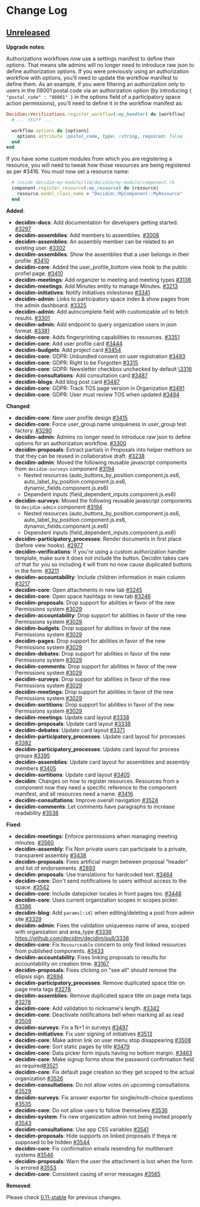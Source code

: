 # Change Log

## [Unreleased](https://github.com/decidim/decidim/tree/HEAD)

**Upgrade notes**:

Authorizations workflows now use a settings manifest to define their options.
That means site admins will no longer need to introduce raw json to define
authorization options. If you were previously using an authorization workflow
with options, you'll need to update the workflow manifest to define them. As an
example, if you were filtering an authorization only to users in the 08001
postal code via an authorization option (by introducing `{ "postal_code" :
"08001" }` in the options field of a participatory space action permissions),
you'll need to define it in the workflow manifest as:

```ruby
Decidim::Verifications.register_workflow(:my_handler) do |workflow|
  # ... stuff ...

  workflow.options do |options|
    options.attribute :postal_code, type: :string, required: false
  end
end
```

If you have some custom modules from which you are registering a resource, you
will need to tweak how those resources are being registered as per #3416. You
must now set a resource name:

```ruby
  # inside decidim-my-module/lib/decidim/my-module/component.rb
  component.register_resource(:my_resource) do |resource|
    resource.model_class_name = "Decidim::MyComponent::MyResource"
  end
```

**Added**:

- **decidim-docs**: Add documentation for developers getting started. [\#3297](https://github.com/decidim/decidim/pull/3297)
- **decidim-assemblies**: Add members to assemblies. [\#3008](https://github.com/decidim/decidim/pull/3008)
- **decidim-assemblies**: An assembly member can be related to an existing user. [\#3302](https://github.com/decidim/decidim/pull/3302)
- **decidim-assemblies**: Show the assemblies that a user belongs in their profile. [\#3410](https://github.com/decidim/decidim/pull/3410)
- **decidim-core**: Added the user_profile_bottom view hook to the public profiel page. [\#3410](https://github.com/decidim/decidim/pull/3410)
- **decidim-meetings**: Add organizer to meeting and meeting types [\#3136](https://github.com/decidim/decidim/pull/3136)
- **decidim-meetings**: Add Minutes entity to manage Minutes. [\#3213](https://github.com/decidim/decidim/pull/3213)
- **decidim-initiatives**: Notify initiatives milestones [\#3341](https://github.com/decidim/decidim/pull/3341)
- **decidim-admin**: Links to participatory space index & show pages from the admin dashboard. [\#3325](https://github.com/decidim/decidim/pull/3325)
- **decidim-admin**: Add autocomplete field with customizable url to fetch results. [\#3301](https://github.com/decidim/decidim/pull/3301)
- **decidim-admin**: Add endpoint to query organization users in json format. [\#3381](https://github.com/decidim/decidim/pull/3381)
- **decidim-core**: Adds fingerprinting capabilities to resources. [\#3351](https://github.com/decidim/decidim/pull/3351)
- **decidim-core**: Add user profile card [\#3444](https://github.com/decidim/decidim/pull/3444)
- **decidim-budgets**: Add project card [\#3454](https://github.com/decidim/decidim/pull/3454)
- **decidim-core**: GDPR: Unbundled consent on user registration [\#3483](https://github.com/decidim/decidim/pull/3483)
- **decidim-core**: GDPR: Right to be Forgotten  [\#3315](https://github.com/decidim/decidim/issues/3315)
- **decidim-core**: GDPR: Newsletter checkbox unchecked by default [\3316](https://github.com/decidim/decidim/issues/3316)
- **decidim-consultations**: Add consultation card [\#3487](https://github.com/decidim/decidim/pull/3487)
- **decidim-blogs**: Add blog post card [\#3487](https://github.com/decidim/decidim/pull/3487)
- **decidim-core**: GDPR: Track TOS page version in Organization [\#3491](https://github.com/decidim/decidim/pull/3491)
- **decidim-core**: GDPR: User must review TOS when updated [\#3494](https://github.com/decidim/decidim/pull/3494)

**Changed**:

- **decidim-core**: New user profile design [\#3415](https://github.com/decidim/decidim/pull/3290)
- **decidim-core**: Force user_group.name uniqueness in user_group test factory. [\#3290](https://github.com/decidim/decidim/pull/3290)
- **decidim-admin**: Admins no longer need to introduce raw json to define options for an authorization workflow. [\#3300](https://github.com/decidim/decidim/pull/3300)
- **decidim-proposals**: Extract partials in Proposals into helper methors so that they can be reused in collaborative draft. [\#3238](https://github.com/decidim/decidim/pull/3238)
- **decidim-admin**: Moved the following reusable javascript components from `decidim-surveys` component [\#3194](https://github.com/decidim/decidim/pull/3194)
  - Nested resources (auto_buttons_by_position.component.js.es6, auto_label_by_position.component.js.es6, dynamic_fields.component.js.es6)
  - Dependent inputs (field_dependent_inputs.component.js.es6)
- **decidim-surveys**: Moved the following reusable javascript components to `decidim-admin` component [\#3194](https://github.com/decidim/decidim/pull/3194)
  - Nested resources (auto_buttons_by_position.component.js.es6, auto_label_by_position.component.js.es6, dynamic_fields.component.js.es6)
  - Dependent inputs (field_dependent_inputs.component.js.es6)
- **decidim-participatory_processes**: Render documents in first place (before view hooks). [\#2977](https://github.com/decidim/decidim/pull/2977)
- **decidim-verifications**: If you're using a custom authorization handler template, make sure it does not include the button. Decidim takes care of that for you so including it will from no now cause duplicated buttons in the form. [\#3211](https://github.com/decidim/decidim/pull/3211)
- **decidim-accountability**: Include children information in main column [\#3217](https://github.com/decidim/decidim/pull/3217)
- **decidim-core**: Open attachments in new tab [\#3245](https://github.com/decidim/decidim/pull/3245)
- **decidim-core**: Open space hashtags in new tab [\#3246](https://github.com/decidim/decidim/pull/3246)
- **decidim-proposals**: Drop support for abilities in favor of the new Permissions system [\#3029](https://github.com/decidim/decidim/pull/3029)
- **decidim-accountability**: Drop support for abilities in favor of the new Permissions system [\#3029](https://github.com/decidim/decidim/pull/3029)
- **decidim-budgets**: Drop support for abilities in favor of the new Permissions system [\#3029](https://github.com/decidim/decidim/pull/3029)
- **decidim-pages**: Drop support for abilities in favor of the new Permissions system [\#3029](https://github.com/decidim/decidim/pull/3029)
- **decidim-debates**: Drop support for abilities in favor of the new Permissions system [\#3029](https://github.com/decidim/decidim/pull/3029)
- **decidim-comments**: Drop support for abilities in favor of the new Permissions system [\#3029](https://github.com/decidim/decidim/pull/3029)
- **decidim-surveys**: Drop support for abilities in favor of the new Permissions system [\#3029](https://github.com/decidim/decidim/pull/3029)
- **decidim-meetings**: Drop support for abilities in favor of the new Permissions system [\#3029](https://github.com/decidim/decidim/pull/3029)
- **decidim-sortitions**: Drop support for abilities in favor of the new Permissions system [\#3029](https://github.com/decidim/decidim/pull/3029)
- **decidim-meetings**: Update card layout [\#3338](https://github.com/decidim/decidim/pull/3338)
- **decidim-proposals**: Update card layout [\#3338](https://github.com/decidim/decidim/pull/3338)
- **decidim-debates**: Update card layout [\#3371](https://github.com/decidim/decidim/pull/3371)
- **decidim-participatory_processes**: Update card layout for processes [\#3382](https://github.com/decidim/decidim/pull/3382)
- **decidim-participatory_processes**: Update card layout for process groups [\#3395](https://github.com/decidim/decidim/pull/3395)
- **decidim-assemblies**: Update card layout for assemblies and assembly members [\#3405](https://github.com/decidim/decidim/pull/3405)
- **decidim-sortitions**: Update card layout [\#3405](https://github.com/decidim/decidim/pull/3405)
- **decidim**: Changes on how to register resources. Resources from a component now they need a specific reference to the component manifest, and all resources need a name. [\#3416](https://github.com/decidim/decidim/pull/3416)
- **decidim-consultations**: Improve overall navigation [\#3524](https://github.com/decidim/decidim/pull/3524)
- **decidim-comments**: Let comments have paragraphs to increase readability [\#3538](https://github.com/decidim/decidim/pull/3538)

**Fixed**:

- **decidim-meetings**: Enforce permissions when managing meeting minutes. [\#3560](https://github.com/decidim/decidim/pull/3560)
- **decidim-assembly**: Fix Non private users can participate to a private, transparent assembly [\#3438](https://github.com/decidim/decidim/pull/3438)
- **decidim-proposals**: Fixes artificial margin between proposal "header" and list of endorsements. [\#2893](https://github.com/decidim/decidim/pull/2893)
- **decidim-proposals**: Use translations for hardcoded text. [\#3464](https://github.com/decidim/decidim/pull/3464)
- **decidim-core**: Don't send notifications to users without access to the space. [\#3542](https://github.com/decidim/decidim/pull/3542)
- **decidim-core**: Include datepicker locales in front pages too. [\#3448](https://github.com/decidim/decidim/pull/3448)
- **decidim-core**: Uses current organization scopes in scopes picker. [\#3386](https://github.com/decidim/decidim/pull/3386)
- **decidim-blog**: Add `params[:id]` when editing/deleting a post from admin site [\#3329](https://github.com/decidim/decidim/pull/3329)
- **decidim-admin**: Fixes the validation uniqueness name of area, scoped with organization and area_type [\#3336](https://github.com/decidim/decidim/pull/3336) https://github.com/decidim/decidim/pull/3336
- **decidim-core**: Fix `Resourceable` concern to only find linked resources from published components. [\#3433](https://github.com/decidim/decidim/pull/3433)
- **decidim-accountability**: Fixes linking proposals to results for accountability on creation time. [\#3167](https://github.com/decidim/decidim/pull/3262)
- **decidim-proposals**: Fixes clicking on "see all" should remove the ellipsis sign. [\#2894](https://github.com/decidim/decidim/pull/3238)
- **decidim-participatory_processes**: Remove duplicated space title on page meta tags [\#3278](https://github.com/decidim/decidim/pull/3278)
- **decidim-assemblies**: Remove duplicated space title on page meta tags [\#3278](https://github.com/decidim/decidim/pull/3278)
- **decidim-core**: Add validation to nickname's length. [\#3342](https://github.com/decidim/decidim/pull/3342)
- **decidim-core**: Deactivate notifications bell when marking all as read [\#3509](https://github.com/decidim/decidim/pull/3509)
- **decidim-surveys**: Fix a N+1 in surveys [\#3497](https://github.com/decidim/decidim/pull/3497)
- **decidim-initiatives**: Fix user signing of initiatives [\#3513](https://github.com/decidim/decidim/pull/3513)
- **decidim-core**: Make admin link on user menu stop disappearing [\#3508](https://github.com/decidim/decidim/pull/3508)
- **decidim-core**: Sort static pages by title [\#3479](https://github.com/decidim/decidim/pull/3479)
- **decidim-core**: Data picker form inputs having no bottom margin. [\#3463](https://github.com/decidim/decidim/pull/3463)
- **decidim-core**: Make signup forms show the password confirmation field as required[\#3521](https://github.com/decidim/decidim/pull/3521)
- **decidim-core**: Fix default page creation so they get scoped to the actual organization [\#3526](https://github.com/decidim/decidim/pull/3526)
- **decidim-consultations**: Do not allow votes on upcoming consultations [\#3529](https://github.com/decidim/decidim/pull/3529)
- **decidim-surveys**: Fix answer exporter for single/multi-choice questions [\#3535](https://github.com/decidim/decidim/pull/3535)
- **decidim-core**: Do not allow users to follow themselves [\#3536](https://github.com/decidim/decidim/pull/3536)
- **decidim-system**: Fix new organization admin not being invited properly [\#3543](https://github.com/decidim/decidim/pull/3543)
- **decidim-consultations**: Use app CSS variables [\#3541](https://github.com/decidim/decidim/pull/3541)
- **decidim-proposals**: Hide supports on linked proposals if theya re supposed to be hidden [\#3544](https://github.com/decidim/decidim/pull/3544)
- **decidim-core**: Fix confirmation emails resending for multitenant systems [\#3546](https://github.com/decidim/decidim/pull/3546)
- **decidim-proposals**: Warn the user the attachment is lost when the form is errored [\#3553](https://github.com/decidim/decidim/pull/3553)
- **decidim-core**: Consistent casing of error messages [\#3565](https://github.com/decidim/decidim/pull/3565)

**Removed**:

Please check [0.11-stable](https://github.com/decidim/decidim/blob/0.11-stable/CHANGELOG.md) for previous changes.
